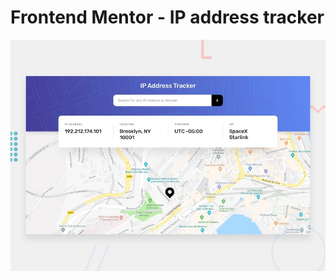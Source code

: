 # Frontend Mentor - IP address tracker

![Design preview for the IP address tracker coding challenge](preview.jpg)
